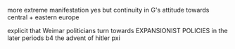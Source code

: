 
more extreme manifestation yes but continuity in G's attitude towards central + eastern europe

explicit that Weimar politicians turn towards EXPANSIONIST POLICIES in the later periods b4 the advent of hitler pxi